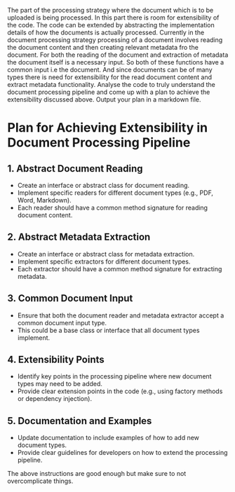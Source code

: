 The part of the processing strategy where the document which is to be uploaded is being processed. In this part there is room for extensibility of the code.
The code can be extended by abstracting the implementation details of how the documents is actually processed. Currently in the document processing strategy processing of a document involves reading the document content and then creating relevant metadata fro the document.
For both the reading of the document and extraction of metadata the document itself is a necessary input.
So both of these functions have a common input i.e the document. And since documents can be of many types there is need for extensibility for the read document content and extract metadata functionality.
Analyse the code to truly understand the document processing pipeline and come up with a plan to achieve the extensibility discussed above.
Output your plan in a markdown file.

# Plan for Achieving Extensibility in Document Processing Pipeline

## 1. Abstract Document Reading

- Create an interface or abstract class for document reading.
- Implement specific readers for different document types (e.g., PDF, Word, Markdown).
- Each reader should have a common method signature for reading document content.

## 2. Abstract Metadata Extraction

- Create an interface or abstract class for metadata extraction.
- Implement specific extractors for different document types.
- Each extractor should have a common method signature for extracting metadata.

## 3. Common Document Input

- Ensure that both the document reader and metadata extractor accept a common document input type.
- This could be a base class or interface that all document types implement.

## 4. Extensibility Points

- Identify key points in the processing pipeline where new document types may need to be added.
- Provide clear extension points in the code (e.g., using factory methods or dependency injection).

## 5. Documentation and Examples

- Update documentation to include examples of how to add new document types.
- Provide clear guidelines for developers on how to extend the processing pipeline.

The above instructions are good enough but make sure to not overcomplicate things.
